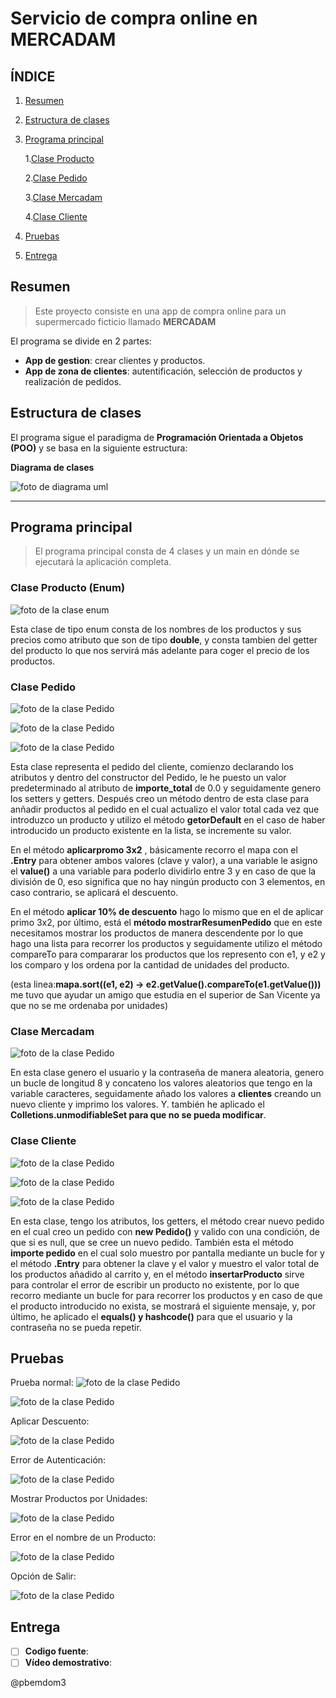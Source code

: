 # Servicio de compra online en MERCADAM

## ÍNDICE

1. [Resumen](#resumen-)
2. [Estructura de clases](#estructura-de-clases)
3. [Programa principal](#programa-principal)
   
   1.[Clase Producto](#clase-producto-enum)

   2.[Clase Pedido](#clase-pedido)

   3.[Clase Mercadam](#clase-mercadam)

   4.[Clase Cliente](#clase-cliente)

4. [Pruebas](#pruebas)
5. [Entrega](#entrega)

## Resumen

> Este proyecto consiste en una app de compra online para un supermercado ficticio llamado **MERCADAM**

El programa se divide en 2 partes:

- **App de gestion**: crear clientes y productos.
- **App de zona de clientes**: autentificación, selección de productos y realización de pedidos.

## Estructura de clases

El programa sigue el paradigma de **Programación Orientada a Objetos (POO)** y se basa en la siguiente estructura:

**Diagrama de clases**

![foto de diagrama uml](img/uml.png)

***

## Programa principal
> El programa principal consta de 4 clases y un main en dónde se ejecutará la aplicación completa.

### Clase Producto (Enum)
![foto de la clase enum](img/claseProducto.png)

Esta clase de tipo enum consta de los nombres de los productos y sus precios como atributo que son de tipo **double**,
y consta tambien del getter del producto lo que nos servirá más adelante para coger el precio de los productos.


### Clase Pedido
![foto de la clase Pedido](img/clasePedido.png)

![foto de la clase Pedido](img/clasePedido2.png)

![foto de la clase Pedido](img/clasePedido3.png)

Esta clase representa el pedido del cliente, comienzo declarando los atributos y dentro del constructor del Pedido, le he puesto un
valor predeterminado al atributo de **importe_total** de 0.0 y seguidamente genero los setters y getters.
Después creo un método dentro de esta clase para anñadir productos al pedido en el cual actualizo el valor total cada vez que introduzco un producto y
utilizo el método **getorDefault** en el caso de haber introducido un producto existente en la lista, se incremente su valor.

En el método **aplicarpromo 3x2** , básicamente recorro el mapa con el **.Entry** para obtener ambos valores (clave y valor),
a una variable le asigno el **value()** a una variable para poderlo dividirlo entre 3 y en caso de que la división de 0, eso significa que no hay ningún producto con 3 elementos, en caso contrario, se aplicará el descuento.

En el método **aplicar 10% de descuento** hago lo mismo que en el de aplicar primo 3x2, por último, está el **método mostrarResumenPedido**
que en este necesitamos mostrar los productos de manera descendente por lo que hago una lista para recorrer los productos y seguidamente utilizo el método compareTo
para compararar los productos que los represento con e1, y e2 y los comparo y los ordena por la cantidad de unidades del producto.

(esta linea:**mapa.sort((e1, e2) -> e2.getValue().compareTo(e1.getValue()))** me tuvo que ayudar un amigo que estudia en el superior de San Vicente ya que no se me ordenaba por unidades)

### Clase Mercadam

![foto de la clase Pedido](img/claseMercadam.png)

En esta clase genero el usuario y la contraseña de manera aleatoria, genero un bucle de longitud 8 y concateno 
los valores aleatorios que tengo en la variable caracteres, seguidamente añado los valores a **clientes** creando
un nuevo cliente y imprimo los valores. Y. también he aplicado el **Colletions.unmodifiableSet para que no se pueda modificar**.

### Clase Cliente
![foto de la clase Pedido](img/claseCliente.png)

![foto de la clase Pedido](img/claseCliente2.png)

![foto de la clase Pedido](img/claseCliente3.png)

En esta clase, tengo los atributos, los getters, el método crear nuevo pedido en el cual creo un pedido con **new Pedido()** y valido con una condición, de que si es null, que se cree un nuevo pedido.
También esta el método **importe pedido** en el cual solo muestro por pantalla mediante un bucle for y el método **.Entry** para obtener la clave y el valor
y muestro el valor total de los productos añadido al carrito y, en el método **insertarProducto** sirve para controlar el error de escribir un producto no existente,
por lo que recorro mediante un bucle for para recorrer los productos y en caso de que el producto introducido no exista, se mostrará el siguiente mensaje, y, por último, 
he aplicado el **equals() y hashcode()** para que el usuario y la contraseña no se pueda repetir.

## Pruebas
Prueba normal:
![foto de la clase Pedido](img/cap1.png)

![foto de la clase Pedido](img/cap2.png)

Aplicar Descuento:

![foto de la clase Pedido](img/descuento.png)

Error de Autenticación:

![foto de la clase Pedido](img/ErrorAutenticacion.png)

Mostrar Productos por Unidades:

![foto de la clase Pedido](img/mostrarPorUnidades.png)

Error en el nombre de un Producto:

![foto de la clase Pedido](img/nombreProductoError.png)

Opción de Salir:

![foto de la clase Pedido](img/terminarPedido.png)


## Entrega
- [ ] **Codigo fuente**: []()
- [ ] **Vídeo demostrativo**:[]()

@pbemdom3
